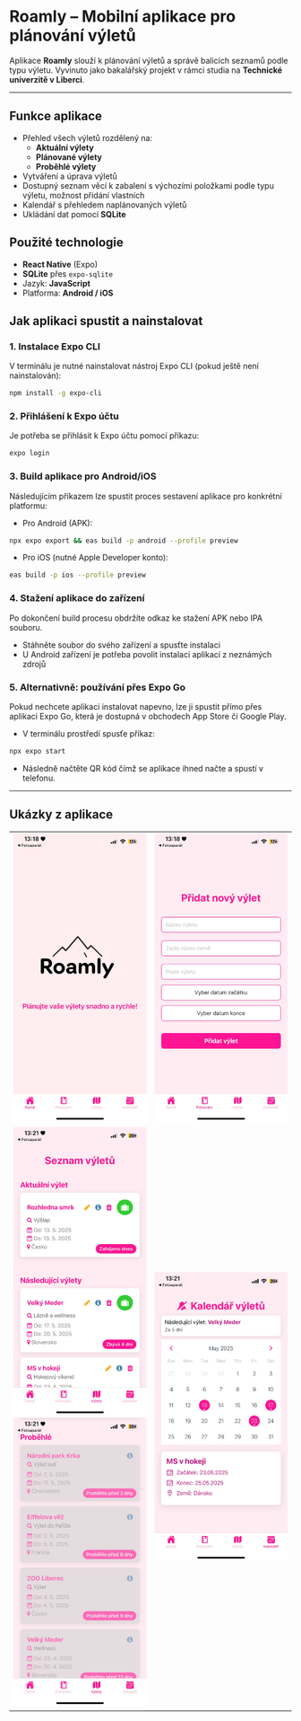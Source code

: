 # Roamly – Mobilní aplikace pro plánování výletů

Aplikace **Roamly** slouží k plánování výletů a správě balicích seznamů podle typu výletu. Vyvinuto jako bakalářský projekt v rámci studia na **Technické univerzitě v Liberci**.

---

##  Funkce aplikace
- Přehled všech výletů rozdělený na:
  - **Aktuální výlety**
  - **Plánované výlety**
  - **Proběhlé výlety**
- Vytváření a úprava výletů
- Dostupný seznam věcí k zabalení s výchozími položkami podle typu výletu, možnost přidání vlastních
- Kalendář s přehledem naplánovaných výletů
- Ukládání dat pomocí **SQLite**

##  Použité technologie

- **React Native** (Expo)
- **SQLite** přes `expo-sqlite`
- Jazyk: **JavaScript**
- Platforma: **Android / iOS**

##  Jak aplikaci spustit a nainstalovat
### 1. Instalace Expo CLI

V terminálu je nutné nainstalovat nástroj Expo CLI (pokud ještě není nainstalován):

```bash
npm install -g expo-cli
```
### 2. Přihlášení k Expo účtu
Je potřeba se přihlásit k Expo účtu pomocí příkazu:
```bash
expo login
```
### 3. Build aplikace pro Android/iOS
Následujícím příkazem lze spustit proces sestavení aplikace pro konkrétní platformu:
- Pro Android (APK):
```bash
npx expo export && eas build -p android --profile preview
```
- Pro iOS (nutné Apple Developer konto):
```bash
eas build -p ios --profile preview
```
### 4. Stažení aplikace do zařízení
Po dokončení build procesu obdržíte odkaz ke stažení APK nebo IPA souboru.
- Stáhněte soubor do svého zařízení a spusťte instalaci
- U Android zařízení je potřeba povolit instalaci aplikací z neznámých zdrojů
### 5. Alternativně: používání přes Expo Go
Pokud nechcete aplikaci instalovat napevno, lze ji spustit přímo přes aplikaci Expo
Go, která je dostupná v obchodech App Store či Google Play.
- V terminálu prostředí spusťe příkaz:
```bash
npx expo start
```
- Následně načtěte QR kód čímž se aplikace ihned načte a spustí v telefonu.


---

##  Ukázky z aplikace
<table>
  <tr>
    <td align="center">
      <img src="./assets/Home.jpg" alt="Domovská obrazovka" width="300" />
    </td>
    <td align="center">
      <img src="./assets/Form.jpg" alt="Formulář pro přidání výletu" width="300" />
    </td>
  </tr>
  <tr>
    <td align="center">
      <img src="./assets/Trips01.jpg" alt="Přehled výletů 1" width="300" />
      <br/>
      <img src="./assets/Trips02.jpg" alt="Přehled výletů 2" width="300" />
    </td>
    <td align="center">
      <img src="./assets/Calendar.jpg" alt="Kalendář s naplánovanými výlety" width="300" />
    </td>
  </tr>
</table>
